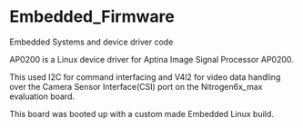 # Embedded_Firmware
Embedded Systems and device driver code

AP0200 is a Linux device driver for Aptina Image Signal Processor AP0200. 

This used I2C for command interfacing and V4l2 for video data handling over the Camera Sensor Interface(CSI) port on the Nitrogen6x_max evaluation board.

This board was booted up with a custom made Embedded Linux build.
